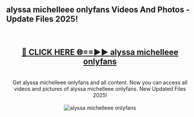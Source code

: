 <h2>alyssa michelleee onlyfans Videos And Photos - Update Files 2025!</h2>
<br>
<div align="center">
<h2><a href="https://linkcuts.com/hfmhzwbr" rel="nofollow">🔴 CLICK HERE 🌐==►► alyssa michelleee onlyfans</a></h2>
<br>
Get alyssa michelleee onlyfans and all content. Now you can access all videos and pictures of alyssa michelleee onlyfans. New Updated Files 2025!
<br>
<br>
<a href="https://linkcuts.com/hfmhzwbr" rel="nofollow" data-target="animated-image.originalLink"><img src="https://i.ibb.co.com/WyWwxjT/player-gif2.gif" alt="alyssa michelleee onlyfans" style="max-width: 100%; display: inline-block;" data-target="animated-image.originalImage"></a>
</div>
<br>